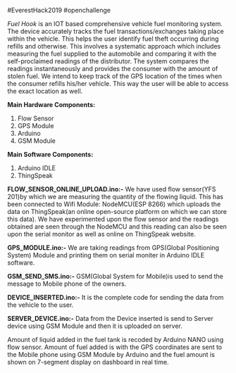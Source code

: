 #EverestHack2019
#openchallenge

*Fuel Hook* is an IOT based comprehensive vehicle fuel monitoring system. 
The device accurately tracks the fuel transactions/exchanges taking place within the vehicle. 
This helps the user identify fuel theft occurring during refills and otherwise. 
This involves a systematic approach which includes measuring the fuel 
supplied to the automobile and comparing it with the self-proclaimed readings of the distributor. 
The system compares the readings instantaneously and provides the consumer with the amount of stolen fuel.
We intend to keep track of the GPS location of the times when the consumer refills his/her vehicle. 
This way the user will be able to access the exact location as well.

**Main Hardware Components:**
1.	Flow Sensor
2.	GPS Module
3.	Arduino
4.	GSM Module


**Main Software Components:**
1.	Arduino IDLE
2.	ThingSpeak

**FLOW_SENSOR_ONLINE_UPLOAD.ino:-**
We have used flow sensor(YFS 201)by which we are measuring the quantity of the flowing liquid. This has been connected to Wifi Module: NodeMCU(ESP 8266) which uploads the data on ThingSpeak(an online open-source platform on which we can store this data). We have experimented upon the flow sensor and the readings obtained are seen through the NodeMCU and this reading can also be seen upon the serial monitor as well as online on ThingSpeak website.

**GPS_MODULE.ino:-**
We are taking readings from GPS(Global Positioning System) Module and printing them on serial moniter in Arduino IDLE software.

**GSM_SEND_SMS.ino:-**
GSM(Global System for Mobile)is used to send the message to Mobile phone of the owners.


**DEVICE_INSERTED.ino:-**
It is the complete code for sending the data from the vehicle to the user.


**SERVER_DEVICE.ino:-**
Data from the Device inserted is send to Server device using GSM Module and then it is uploaded on server.


Amount of liquid added in the fuel tank is recoded by Arduino NANO using flow sensor. Amount of fuel added is with the GPS coordinates are sent to the Mobile phone using GSM Module by Arduino and the fuel amount is shown on 7-segment display on dashboard in real time.


